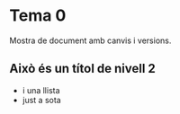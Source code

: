# Tema 0
Mostra de document amb canvis i versions.

## Això és un títol de nivell 2
- i una llista
- just a sota

